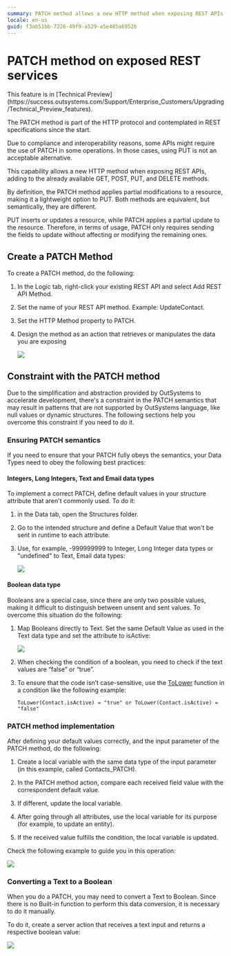 ```yaml
---
summary: PATCH method allows a new HTTP method when exposing REST APIs that applies partial modifications to a resource.
locale: en-us
guid: f3ab51bb-7226-49f9-a529-a5e485a6952b
---
```


# PATCH method on exposed REST services

<div class="info" markdown="1">
This feature is in [Technical Preview](https://success.outsystems.com/Support/Enterprise_Customers/Upgrading/Technical_Preview_features).
</div>

The PATCH method is part of the HTTP protocol and contemplated in REST specifications since the start. 

Due to compliance and interoperability reasons, some APIs might require the use of PATCH in some operations. In those cases, using PUT is not an acceptable alternative.

This capability allows a new HTTP method when exposing REST APIs, adding to the already available GET, POST, PUT, and DELETE methods.

By definition, the PATCH method applies partial modifications to a resource, making it a lightweight option to PUT. Both methods are equivalent, but semantically, they are different.  

PUT inserts or updates a resource, while PATCH applies a partial update to the resource. Therefore, in terms of usage, PATCH only requires sending the fields to update without affecting or modifying the remaining ones.

## Create a PATCH Method

To create a PATCH method, do the following:

1. In the Logic tab, right-click your existing REST API and select Add REST API Method.

1. Set the name of your REST API method. Example: UpdateContact.

1. Set the HTTP Method property to PATCH.

1. Design the method as an action that retrieves or manipulates the data you are exposing

    ![](images/ss-patch-add.png?width=750)

## Constraint with the PATCH method
Due to the simplification and abstraction provided by OutSystems to accelerate development, there's a constraint in the PATCH semantics that may result in patterns that are not supported by OutSystems language, like null values or dynamic structures. The following sections help you overcome this constraint if you need to do it.

### Ensuring PATCH semantics
If you need to ensure that your PATCH fully obeys the semantics, your Data Types need to obey the following best practices:

#### Integers, Long Integers, Text and Email data types

To implement a correct PATCH, define default values in your structure attribute that aren't commonly used. To do it: 

1. in the Data tab, open the Structures folder.

1. Go to the intended structure and define a Default Value that won't be sent in runtime to each attribute. 

1. Use, for example, -999999999 to Integer, Long Integer data types or "undefined" to Text, Email data types:

    ![](images/ss-patch-data-types.png)

#### Boolean data type

Booleans are a special case, since there are only two possible values, making it difficult to distinguish between unsent and sent values. To overcome this situation do the following:

1. Map Booleans directly to Text. Set the same Default Value as used in the Text data type and set the attribute to isActive:

    ![](images/ss-patch-boolean.png)

1. When checking the condition of a boolean, you need to check if the text values are “false” or “true”.

1. To ensure that the code isn’t case-sensitive, use the [ToLower](https://success.outsystems.com/Documentation/11/Reference/OutSystems_Language/Logic/Built-in_Functions/Text#ToLower) function in a condition like the following example:

    ```ToLower(Contact.isActive) = "true" or ToLower(Contact.isActive) = "false"```

### PATCH method implementation

After defining your default values correctly, and the input parameter of the PATCH method, do the following:

1. Create a local variable with the same data type of the input parameter (in this example, called Contacts_PATCH). 

1. In the PATCH method action, compare each received field value with the correspondent default value. 

1. If different, update the local variable. 

1. After going through all attributes, use the local variable for its purpose (for example, to update an entity). 

1. If the received value fulfills the condition, the local variable is updated.

Check the following example to guide you in this operation:

![](images/ss-patch-example-flow.png)

### Converting a Text to a Boolean

When you do a PATCH, you may need to convert a Text to Boolean. Since there is no Built-in function to perform this data conversion, it is necessary to do it manually. 

To do it, create a server action that receives a text input and returns a respective boolean value:

![](images/ss-patch-boolean-text.png)
